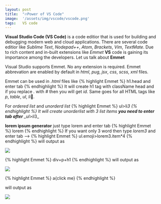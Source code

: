 ```yaml
---
layout: post
title:  "🔥Power of VS Code"
image:  '/assets/img/vscode/vscode.png'
tags:   VS code
---
```


**Visual Studio Code (VS Code)** is a code editior that is used for building and debugging modern web and cloud applications. 
There are several code editior like _Sublime Text_, _Nodepad++_, _Atom_, _Brackets_, _Vim_, _TextMate_. Due to rich content and in-built extensions like _Emmet_ **VS** code is gaining its importance among the developers. 
Let us talk about **Emmet** 

Visual Studio supports Emmet. No any extension is required. Emmet abbrevation are enabled by default in _html_, _pug_, _jsx_, _css_, _scss_, _xml_ files. 

Emmet can be used in _.html_ files like 
{% highlight Emmet %}
h1.head and enter tab
{% endhighlight %}
It will create h1 tag with className head and if you replace _._ with _#_ then you will get _id_. Same goes for all HTML tags like _p_, _table_, _ul_, _li_🤨.

For _ordered list_ and _unorderd list_ 
{% highlight Emmet %}
ul>li*3 
{% endhighlight %}
It will create unorderlist with _3_ list items **you need to enter tab after** _ul>li*3_

**lorem ipsum generator**
just type lorem and enter tab
{% highlight Emmet %}
lorem
{% endhighlight %}
If you want only 3 word then type _lorem3_ and enter tab -->
{% highlight Emmet %}
ul.emoji>lorem3.item*4
{% endhighlight %}
will output as

![]({{site.baseurl}}/assets/img/vscode/img.PNG)

{% highlight Emmet %}
div+p+h1
{% endhighlight %}
will output as

![]({{site.baseurl}}/assets/img/vscode/div.PNG)

{% highlight Emmet %}
a{click me}
{% endhighlight %}

will output as

![]({{site.baseurl}}/assets/img/vscode/click.PNG)
